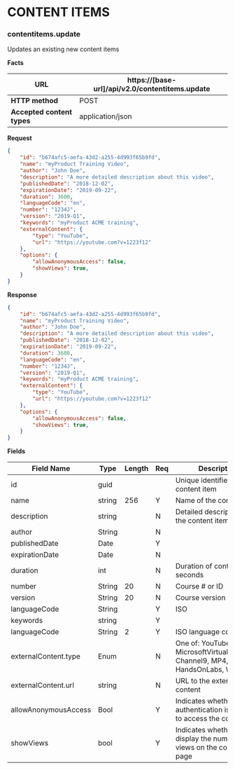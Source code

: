 ﻿**CONTENT ITEMS**
=================

### contentitems.update

Updates an existing new content items

**Facts**

| **URL**                    |   https://[base-url]/api/v2.0/contentitems.update |
|----------------------------|------------------|
| **HTTP method**            | POST             |
| **Accepted content types** | application/json |

**Request**

```json
{
    "id": "b674afc5-aefa-43d2-a255-4d993f65b9fd",
    "name": "myProduct Training Video",
    "author": "John Doe",
    "description": "A more detailed description about this video",
    "publishedDate": "2018-12-02",
    "expirationDate": "2019-09-22",
    "duration": 3600,
    "languageCode": "en",
    "number": "1234J",
    "version": "2019-Q1",
    "keywords": "myProduct ACME training",
    "externalContent": {
        "type": "YouTube",
        "url": "https://youtube.com?v=1223f12"
    },
    "options": {
        "allowAnonymousAccess": false,
        "showViews": true,
    }
}
```

**Response**

```json
{
    "id": "b674afc5-aefa-43d2-a255-4d993f65b9fd",
    "name": "myProduct Training Video",
    "author": "John Doe",
    "description": "A more detailed description about this video",
    "publishedDate": "2018-12-02",
    "expirationDate": "2019-09-22",
    "duration": 3600,
    "languageCode": "en",
    "number": "1234J",
    "version": "2019-Q1",
    "keywords": "myProduct ACME training",
    "externalContent": {
        "type": "YouTube",
        "url": "https://youtube.com?v=1223f12"
    },
    "options": {
        "allowAnonymousAccess": false,
        "showViews": true,
    }
}

```

**Fields**

| **Field Name**       | **Type** | **Length** | **Req** | **Description**                                                               |
|----------------------|----------|------------|---------|-------------------------------------------------------------------------------|
| id                   | guid     |            |         | Unique identifier of the content item                                         |
| name                 | string   | 256        | Y       | Name of the content item                                                      |
| description          | string   |            | N       | Detailed description of the content item                                      |
| author               | String   |            | N       |                                                                               |
| publishedDate        | Date     |            | Y       |                                                                               |
| expirationDate       | Date     |            | N       |                                                                               |
| duration             | int      |            | N       | Duration of content in seconds                                                |
| number               | String   | 20         | N       | Course \# or ID                                                               |
| version              | String   | 20         | N       | Course version                                                                |
| languageCode         | String   |            | Y       | ISO                                                                           |
| keywords             | string   |            | Y       |                                                                               |
| languageCode         | String   | 2          | Y       | ISO language code                                                             |
| externalContent.type | Enum     |            | N       | One of: YouTube, MicrosoftVirtualAcademy, Channel9, MP4, HandsOnLabs, WebSite |
| externalContent.url  | string   |            | N       | URL to the external content                                                   |
| allowAnonymousAccess | Bool     |            | Y       | Indicates whether authentication is requires to access the content            |
| showViews            | bool     |            | Y       | Indicates whether to display the number of views on the content item page     |


